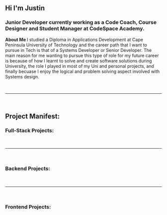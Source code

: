 ## Hi I'm Justin 

### Junior Developer currently working as a Code Coach, Course Designer and Student Manager at CodeSpace Academy.

<b> About Me </b>
I studied a Diploma in Applications Development at Cape Peninsula University of Technology and the career path that I want to pursue in Tech is that of a Systems Developer or Senior Developer.
The main reason for me wanting to pursue this type of role for my future career is because of how I learnt to solve and create software solutions during University, the role I played in most of my Uni and personal projects, and finally becuase I enjoy the logical and problem solving aspect involved with Systems design.

<br>
<hr>
<br>

## Project Manifest:

### Full-Stack Projects:



<br>
<hr>
<br>

### Backend Projects:



<br>
<hr>
<br>

### Frontend Projects:





<!--
**JustinScottJenecke/justinscottjenecke** is a ✨ _special_ ✨ repository because its `README.md` (this file) appears on your GitHub profile.

Here are some ideas to get you started:

- 🔭 I’m currently working on ...
- 🌱 I’m currently learning ...
- 👯 I’m looking to collaborate on ...
- 🤔 I’m looking for help with ...
- 💬 Ask me about ...
- 📫 How to reach me: ...
- 😄 Pronouns: ...
- ⚡ Fun fact: ...
-->

